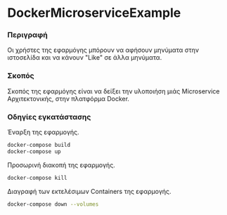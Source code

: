 # DockerMicroserviceExample

### Περιγραφή
Οι χρήστες  της εφαρμόγης μπόρουν να αφήσουν μηνύματα στην ιστοσελίδα και να κάνουν "Like" σε άλλα μηνύματα.

### Σκοπός
Σκοπός της εφαρμόγης είναι να δείξει την υλοποιήση μιάς Microservice Αρχιτεκτονικής, στην πλατφόρμα Docker.

### Οδηγίες εγκατάστασης
Έναρξη της εφαρμογής.
```sh
docker-compose build
docker-compose up
```

Προσωρινή διακοπή της εφαρμογής.
```sh
docker-compose kill
```

Διαγραφή των εκτελέσιμων Containers της εφαρμογής.
```sh
docker-compose down --volumes
``` 